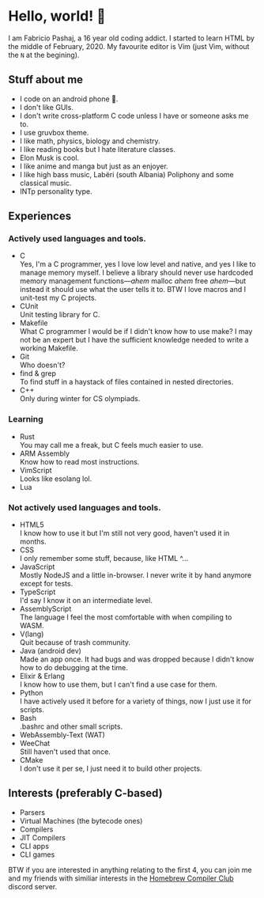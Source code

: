 # Hello, world! 👋

I am Fabricio Pashaj, a 16 year old coding addict. I started to learn HTML by the middle of February, 2020. My favourite editor is Vim (just Vim, without the `N` at the begining).

## Stuff about me

- I code on an android phone 📱.
- I don't like GUIs.
- I don't write cross-platform C code unless I have or someone asks me to.
- I use gruvbox theme.
- I like math, physics, biology and chemistry.
- I like reading books but I hate literature classes.
- Elon Musk is cool.
- I like anime and manga but just as an enjoyer.
- I like high bass music, Labëri (south Albania) Poliphony and some classical music.
- INTp personality type.

## Experiences

### Actively used languages and tools.

- C<br />
  Yes, I'm a C programmer, yes I love low level and native, and yes I like to manage memory myself. I believe a library should never use hardcoded memory management functions—_ahem_ malloc _ahem_ free _ahem_—but instead it should use what the user tells it to. BTW I love macros and I unit-test my C projects.
- CUnit<br />
  Unit testing library for C.
- Makefile<br />
  What C programmer I would be if I didn't know how to use make? I may not be an expert but I have the sufficient knowledge needed to write a working Makefile.
- Git<br />
  Who doesn't?
- find & grep<br />
  To find stuff in a haystack of files contained in nested directories.
- C++<br />
  Only during winter for CS olympiads.

### Learning

- Rust<br />
  You may call me a freak, but C feels much easier to use.
- ARM Assembly<br />
  Know how to read most instructions.
- VimScript<br />
  Looks like esolang lol.
- Lua

### Not actively used languages and tools.

- HTML5<br />
  I know how to use it but I'm still not very good, haven't used it in months.
- CSS<br />
  I only remember some stuff, because, like HTML ^...
- JavaScript<br />
  Mostly NodeJS and a little in-browser. I never write it by hand anymore except for tests.
- TypeScript<br />
  I'd say I know it on an intermediate level.
- AssemblyScript<br />
  The language I feel the most comfortable with when compiling to WASM.
- V(lang)<br />
  Quit because of trash community.
- Java (android dev)<br />
  Made an app once. It had bugs and was dropped because I didn't know how to do debugging at the time.
- Elixir & Erlang<br />
  I know how to use them, but I can't find a use case for them.
- Python<br />
  I have actively used it before for a variety of things, now I just use it for scripts.
- Bash<br />
  .bashrc and other small scripts.
- WebAssembly-Text (WAT)<br />
- WeeChat<br />
  Still haven't used that once.
- CMake<br />
  I don't use it per se, I just need it to build other projects.

## Interests (preferably C-based)

- Parsers
- Virtual Machines (the bytecode ones)
- Compilers
- JIT Compilers
- CLI apps
- CLI games

BTW if you are interested in anything relating to the first 4, you can join me and my friends with similiar interests in the [Homebrew Compiler Club](https://discord.gg/V9S8vyWQ) discord server.
